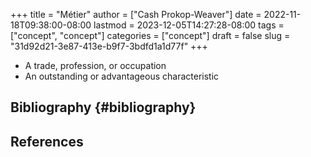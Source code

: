 +++
title = "Métier"
author = ["Cash Prokop-Weaver"]
date = 2022-11-18T09:38:00-08:00
lastmod = 2023-12-05T14:27:28-08:00
tags = ["concept", "concept"]
categories = ["concept"]
draft = false
slug = "31d92d21-3e87-413e-b9f7-3bdfd1a1d77f"
+++

-   A trade, profession, or occupation
-   An outstanding or advantageous characteristic


## Bibliography {#bibliography}

## References

<style>.csl-entry{text-indent: -1.5em; margin-left: 1.5em;}</style><div class="csl-bib-body">
</div>
